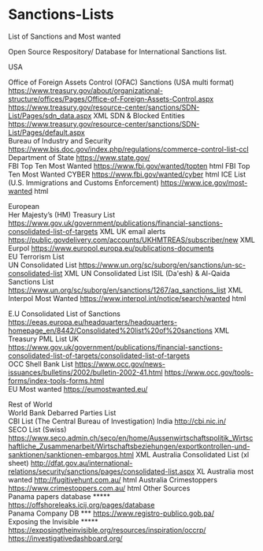 # Sanctions-Lists
List of Sanctions and Most wanted

Open Source Respository/ Database for International Sanctions list.

		
USA		
		
Office of Foreign Assets Control (OFAC) Sanctions (USA multi format)	https://www.treasury.gov/about/organizational-structure/offices/Pages/Office-of-Foreign-Assets-Control.aspx	
	https://www.treasury.gov/resource-center/sanctions/SDN-List/Pages/sdn_data.aspx	XML
SDN & Blocked Entities	https://www.treasury.gov/resource-center/sanctions/SDN-List/Pages/default.aspx	
Bureau of Industry and Security	https://www.bis.doc.gov/index.php/regulations/commerce-control-list-ccl	
Department of State	https://www.state.gov/	
FBI Top Ten Most Wanted	https://www.fbi.gov/wanted/topten	html
FBI Top Ten Most Wanted CYBER	https://www.fbi.gov/wanted/cyber	html
ICE List (U.S. Immigrations and Customs Enforcement)	https://www.ice.gov/most-wanted	html

European		
Her Majesty’s (HM) Treasury List	https://www.gov.uk/government/publications/financial-sanctions-consolidated-list-of-targets	XML
UK email alerts	https://public.govdelivery.com/accounts/UKHMTREAS/subscriber/new	XML
Eurpol	https://www.europol.europa.eu/publications-documents	
EU Terrorism List		
UN Consolidated List	https://www.un.org/sc/suborg/en/sanctions/un-sc-consolidated-list	XML
UN Consolidated List ISIL (Da'esh) & Al-Qaida Sanctions List	https://www.un.org/sc/suborg/en/sanctions/1267/aq_sanctions_list	XML
Interpol Most Wanted	https://www.interpol.int/notice/search/wanted	html
		
E.U Consolidated List of Sanctions	https://eeas.europa.eu/headquarters/headquarters-homepage_en/8442/Consolidated%20list%20of%20sanctions	XML
Treasury PML List UK	https://www.gov.uk/government/publications/financial-sanctions-consolidated-list-of-targets/consolidated-list-of-targets	
OCC Shell Bank List	https://www.occ.gov/news-issuances/bulletins/2002/bulletin-2002-41.html	
	https://www.occ.gov/tools-forms/index-tools-forms.html	
EU Most wanted	https://eumostwanted.eu/	
		
Rest of World		
World Bank Debarred Parties List		
CBI List (The Central Bureau of Investigation) India	http://cbi.nic.in/	
SECO List (Swiss)	https://www.seco.admin.ch/seco/en/home/Aussenwirtschaftspolitik_Wirtschaftliche_Zusammenarbeit/Wirtschaftsbeziehungen/exportkontrollen-und-sanktionen/sanktionen-embargos.html	XML
Australia Consolidated List (xl sheet)	http://dfat.gov.au/international-relations/security/sanctions/pages/consolidated-list.aspx	XL
Australia most wanted	http://fugitivehunt.com.au/	html
Australia Crimestoppers	https://www.crimestoppers.com.au/	html
Other Sources		
Panama papers database *****	https://offshoreleaks.icij.org/pages/database	
Panama Company DB ***	https://www.registro-publico.gob.pa/	
Exposing the Invisible *****	https://exposingtheinvisible.org/resources/inspiration/occrp/	
	https://investigativedashboard.org/	
